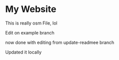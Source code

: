 # My Website

This is really osm File, lol

Edit on example branch

now done with editing from update-readmee branch

Updated it locally 